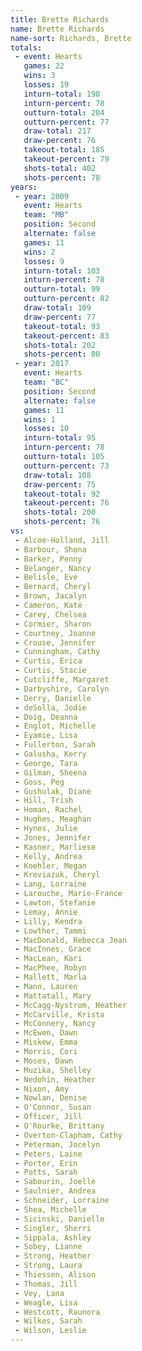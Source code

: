 ```yaml
---
title: Brette Richards
name: Brette Richards
name-sort: Richards, Brette
totals:
 - event: Hearts
   games: 22
   wins: 3
   losses: 19
   inturn-total: 198
   inturn-percent: 78
   outturn-total: 204
   outturn-percent: 77
   draw-total: 217
   draw-percent: 76
   takeout-total: 185
   takeout-percent: 79
   shots-total: 402
   shots-percent: 78
years:
 - year: 2009
   event: Hearts
   team: "MB"
   position: Second
   alternate: false
   games: 11
   wins: 2
   losses: 9
   inturn-total: 103
   inturn-percent: 78
   outturn-total: 99
   outturn-percent: 82
   draw-total: 109
   draw-percent: 77
   takeout-total: 93
   takeout-percent: 83
   shots-total: 202
   shots-percent: 80
 - year: 2017
   event: Hearts
   team: "BC"
   position: Second
   alternate: false
   games: 11
   wins: 1
   losses: 10
   inturn-total: 95
   inturn-percent: 78
   outturn-total: 105
   outturn-percent: 73
   draw-total: 108
   draw-percent: 75
   takeout-total: 92
   takeout-percent: 76
   shots-total: 200
   shots-percent: 76
vs:
 - Alcoe-Holland, Jill
 - Barbour, Shona
 - Barker, Penny
 - Belanger, Nancy
 - Belisle, Eve
 - Bernard, Cheryl
 - Brown, Jacalyn
 - Cameron, Kate
 - Carey, Chelsea
 - Cormier, Sharon
 - Courtney, Joanne
 - Crouse, Jennifer
 - Cunningham, Cathy
 - Curtis, Erica
 - Curtis, Stacie
 - Cutcliffe, Margaret
 - Darbyshire, Carolyn
 - Derry, Danielle
 - deSolla, Jodie
 - Doig, Deanna
 - Englot, Michelle
 - Eyamie, Lisa
 - Fullerton, Sarah
 - Galusha, Kerry
 - George, Tara
 - Gilman, Sheena
 - Goss, Peg
 - Gushulak, Diane
 - Hill, Trish
 - Homan, Rachel
 - Hughes, Meaghan
 - Hynes, Julie
 - Jones, Jennifer
 - Kasner, Marliese
 - Kelly, Andrea
 - Koehler, Megan
 - Kreviazuk, Cheryl
 - Lang, Lorraine
 - Larouche, Marie-France
 - Lawton, Stefanie
 - Lemay, Annie
 - Lilly, Kendra
 - Lowther, Tammi
 - MacDonald, Rebecca Jean
 - MacInnes, Grace
 - MacLean, Kari
 - MacPhee, Robyn
 - Mallett, Marla
 - Mann, Lauren
 - Mattatall, Mary
 - McCagg-Nystrom, Heather
 - McCarville, Krista
 - McConnery, Nancy
 - McEwen, Dawn
 - Miskew, Emma
 - Morris, Cori
 - Moses, Dawn
 - Muzika, Shelley
 - Nedohin, Heather
 - Nixon, Amy
 - Nowlan, Denise
 - O'Connor, Susan
 - Officer, Jill
 - O'Rourke, Brittany
 - Overton-Clapham, Cathy
 - Peterman, Jocelyn
 - Peters, Laine
 - Porter, Erin
 - Potts, Sarah
 - Sabourin, Joelle
 - Saulnier, Andrea
 - Schneider, Lorraine
 - Shea, Michelle
 - Sicinski, Danielle
 - Singler, Sherri
 - Sippala, Ashley
 - Sobey, Lianne
 - Strong, Heather
 - Strong, Laura
 - Thiessen, Alison
 - Thomas, Jill
 - Vey, Lana
 - Weagle, Lisa
 - Westcott, Raunora
 - Wilkes, Sarah
 - Wilson, Leslie
---
```

